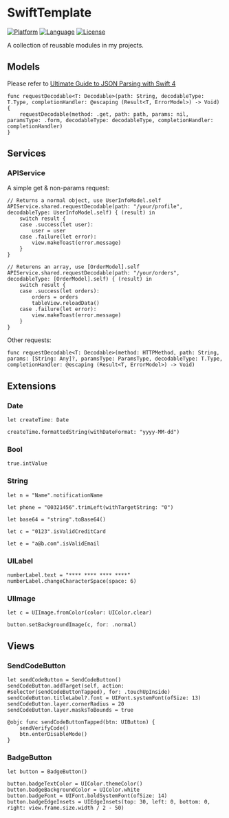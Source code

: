 # SwiftTemplate

[![Platform](https://img.shields.io/badge/platform-iOS-red.svg)](https://developer.apple.com/iphone/index.action)
[![Language](https://img.shields.io/badge/language-swift5-yellow.svg?style=flat
             )](https://en.wikipedia.org/wiki/swift)
[![License](https://img.shields.io/badge/license-MIT-blue.svg)](http://mit-license.org)

A collection of reusable modules in my projects.

## Models

Please refer to [Ultimate Guide to JSON Parsing with Swift 4](https://benscheirman.com/2017/06/swift-json/)

```
func requestDecodable<T: Decodable>(path: String, decodableType: T.Type, completionHandler: @escaping (Result<T, ErrorModel>) -> Void) {
    requestDecodable(method: .get, path: path, params: nil, paramsType: .form, decodableType: decodableType, completionHandler: completionHandler)
}
```

## Services

### APIService

A simple get & non-params request:

```
// Returns a normal object, use UserInfoModel.self
APIService.shared.requestDecodable(path: "/your/profile", decodableType: UserInfoModel.self) { (result) in
    switch result {
    case .success(let user):
        user = user
    case .failure(let error):
        view.makeToast(error.message)
    }
}

// Returens an array, use [OrderModel].self
APIService.shared.requestDecodable(path: "/your/orders", decodableType: [OrderModel].self) { (result) in
    switch result {
    case .success(let orders):
        orders = orders
        tableView.reloadData()
    case .failure(let error):
        view.makeToast(error.message)
    }
}
```

Other requests:

```
func requestDecodable<T: Decodable>(method: HTTPMethod, path: String, params: [String: Any]?, paramsType: ParamsType, decodableType: T.Type, completionHandler: @escaping (Result<T, ErrorModel>) -> Void)
```

## Extensions

### Date

```
let createTime: Date

createTime.formattedString(withDateFormat: "yyyy-MM-dd")
```

### Bool

```
true.intValue
```

### String

```
let n = "Name".notificationName

let phone = "00321456".trimLeft(withTargetString: "0")

let base64 = "string".toBase64()

let c = "0123".isValidCreditCard

let e = "a@b.com".isValidEmail
```

### UILabel

```
numberLabel.text = "**** **** **** ****"
numberLabel.changeCharacterSpace(space: 6)
```

### UIImage

```
let c = UIImage.fromColor(color: UIColor.clear)

button.setBackgroundImage(c, for: .normal)
```

## Views

### SendCodeButton

```
let sendCodeButton = SendCodeButton()
sendCodeButton.addTarget(self, action: #selector(sendCodeButtonTapped), for: .touchUpInside)
sendCodeButton.titleLabel?.font = UIFont.systemFont(ofSize: 13)
sendCodeButton.layer.cornerRadius = 20
sendCodeButton.layer.masksToBounds = true

@objc func sendCodeButtonTapped(btn: UIButton) {
    sendVerifyCode()
    btn.enterDisableMode()
}
```

### BadgeButton

```
let button = BadgeButton()

button.badgeTextColor = UIColor.themeColor()
button.badgeBackgroundColor = UIColor.white
button.badgeFont = UIFont.boldSystemFont(ofSize: 14)
button.badgeEdgeInsets = UIEdgeInsets(top: 30, left: 0, bottom: 0, right: view.frame.size.width / 2 - 50)
```

